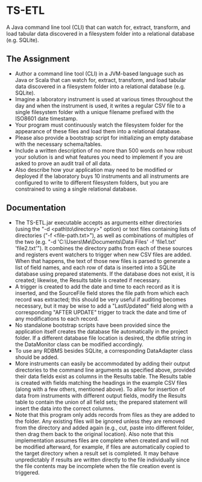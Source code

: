 # TS-ETL
A Java command line tool (CLI) that can watch for, extract, transform, and load tabular data discovered in a filesystem folder into a relational database (e.g. SQLite).

## The Assignment
- Author a command line tool (CLI) in a JVM-based language such as Java or Scala that can watch for, extract, transform, and load tabular data discovered in a filesystem folder into a relational database (e.g. SQLite). 
- Imagine a laboratory instrument is used at various times throughout the day and when the instrument is used, it writes a regular CSV file to a single filesystem folder with a unique filename prefixed with the ISO8601 date timestamp. 
- Your program must continuously watch the filesystem folder for the appearance of these files and load them into a relational database. 
- Please also provide a bootstrap script for initializing an empty database with the necessary schema/tables. 
- Include a written description of no more than 500 words on how robust your solution is and what features you need to implement if you are asked to prove an audit trail of all data. 
- Also describe how your application may need to be modified or deployed if the laboratory buys 10 instruments and all instruments are configured to write to different filesystem folders, but you are constrained to using a single relational database.

## Documentation
- The TS-ETL.jar executable accepts as arguments either directories (using the "-d <path\to\directory>" option) or text files containing lists of directories ("-f <file-path.txt>"), as well as combinations of multiples of the two (e.g. "-d 'C:\Users\Me\Documents\Data Files' -f 'file1.txt' 'file2.txt'"). It combines the directory paths from each of these sources and registers event watchers to trigger when new CSV files are added. When that happens, the text of those new files is parsed to generate a list of field names, and each row of data is inserted into a SQLite database using prepared statements. If the database does not exist, it is created; likewise, the Results table is created if necessary. 
- A trigger is created to add the date and time to each record as it is inserted, and the SourceFile field stores the file path from which each record was extracted; this should be very useful if auditing becomes necessary, but it may be wise to add a "LastUpdated" field along with a corresponding "AFTER UPDATE" trigger to track the date and time of any modifications to each record.
- No standalone bootstrap scripts have been provided since the application itself creates the database file automatically in the project folder. If a different database file location is desired, the dbfile string in the DataMonitor class can be modified accordingly.
- To use any RDBMS besides SQLite, a corresponding DataAdapter class should be added. 
- More instruments can easily be accommodated by adding their output directories to the command line arguments as specified above, provided their data fields exist as columns in the Results table. The Results table is created with fields matching the headings in the example CSV files (along with a few others, mentioned above). To allow for insertion of data from instruments with different output fields, modify the Results table to contain the union of all field sets; the prepared statement will insert the data into the correct columns. 
- Note that this program only adds records from files as they are added to the folder. Any existing files will be ignored unless they are removed from the directory and added again (e.g., cut, paste into different folder, then drag them back to the original location). Also note that this implementation assumes files are complete when created and will not be modified afterward, for example, if files are automatically copied to the target directory when a result set is completed. It may behave unpredictably if results are written directly to the file individually since the file contents may be incomplete when the file creation event is triggered.
